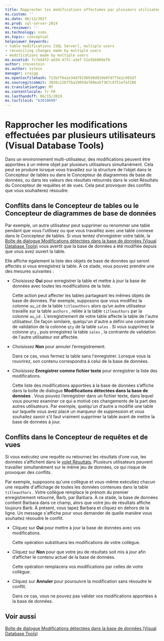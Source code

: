```yaml
---
title: Rapprocher les modifications effectuées par plusieurs utilisateurs (Visual Database Tools) | Microsoft Docs
ms.custom: ''
ms.date: 06/13/2017
ms.prod: sql-server-2014
ms.reviewer: ''
ms.technology: ssms
ms.topic: conceptual
helpviewer_keywords:
- table modifications [SQL Server], multiple users
- reconciling changes made by multiple users
- modifications made by multiple users
ms.assetid: fc7ed4f2-ad3d-47fc-a3ef-51e5bb069ef0
author: stevestein
ms.author: sstein
manager: craigg
ms.openlocfilehash: f13b7f6a2e34d7819b930d919e9fd773e2c993d7
ms.sourcegitcommit: 3026c22b7fba19059a769ea5f367c4f51efaf286
ms.translationtype: MT
ms.contentlocale: fr-FR
ms.lasthandoff: 06/15/2019
ms.locfileid: "63010690"
---
```

# <a name="reconcile-changes-made-by-multiple-users-visual-database-tools"></a>Rapprocher les modifications effectuées par plusieurs utilisateurs (Visual Database Tools)
  Dans un environnement multi-utilisateur, des modifications peuvent être apportées à un même objet par plusieurs utilisateurs simultanément. Cela peut se produire lorsque vous travaillez sur la structure de l’objet dans le Concepteur de tables ou dans le Concepteur de diagrammes de base de données, ou dans les valeurs des résultats retournés dans le volet Résultats du Concepteur de requêtes et de vues. Cela peut provoquer des conflits que vous souhaiterez résoudre.  
  
## <a name="conflicts-in-the-table-or-database-diagram-designers"></a>Conflits dans le Concepteur de tables ou le Concepteur de diagrammes de base de données  
 Par exemple, un autre utilisateur peut supprimer ou renommer une table pendant que vous l'utilisez ou que vous travaillez avec une table connexe dans le Concepteur de tables. Si vous tentez d’enregistrer votre table, la [Boîte de dialogue Modifications détectées dans la base de données &#40;Visual Database Tools&#41;](visual-database-tools.md) vous avertit que la base de données a été modifiée depuis que vous avez ouvert la table.  
  
 Elle affiche également la liste des objets de base de données qui seront affectés si vous enregistrez la table. À ce stade, vous pouvez prendre une des mesures suivantes :  
  
-   Choisissez **Oui** pour enregistrer la table et mettre à jour la base de données avec toutes les modifications de la liste.  
  
     Cette action peut affecter les tables partageant les mêmes objets de base de données. Par exemple, supposons que vous modifiez la colonne `au`_`id` de la table `titleauthors` alors qu’un autre utilisateur travaille sur la table `authors` , reliée à la table `titleauthors` par la colonne `au`\_`id` . L'enregistrement de votre table affecte la table de l'autre utilisateur. De façon similaire, quelqu'un d'autre a défini une contrainte de validation de la colonne `qty` de la table `sales` . Si vous supprimez la colonne `qty` , puis enregistrez la table `sales` , la contrainte de validation de l'autre utilisateur est affectée.  
  
-   Choisissez **Non** pour annuler l’enregistrement.  
  
     Dans ce cas, vous fermez la table sans l'enregistrer. Lorsque vous la rouvrirez, son contenu correspondra à celui de la base de données.  
  
-   Choisissez **Enregistrer comme fichier texte** pour enregistrer la liste des modifications.  
  
     Cette liste des modifications apportées à la base de données s’affiche dans la boîte de dialogue **Modifications détectées dans la base de données** . Vous pouvez l’enregistrer dans un fichier texte, dans lequel vous pourrez examiner ce qui a motivé ces changements de la part des autres utilisateurs. Par exemple, quelqu'un d'autre a modifié une table sur laquelle vous avez placé un marqueur de suppression et vous souhaitez savoir s'il faut vraiment supprimer la table avant de mettre la base de données à jour.  
  
## <a name="conflicts-in-the-query-and-view-designer"></a>Conflits dans le Concepteur de requêtes et de vues  
 Si vous exécutez une requête ou retournez les résultats d’une vue, les données s’affichent dans le [volet Résultats](results-pane-visual-database-tools.md). Plusieurs utilisateurs peuvent travailler simultanément sur le même jeu de données, ce qui risque de provoquer des conflits.  
  
 Par exemple, supposons qu'une collègue et vous-même exécutiez chacun une requête d'affichage de toutes les données contenues dans la table `titleauthors` . Votre collègue remplace le prénom du premier enregistrement retourné, Barb, par Barbara. À ce stade, la base de données contient Barbara dans ce champ, alors que votre jeu de résultats affiche toujours Barb. À présent, vous tapez Barbara et cliquez en dehors de la ligne. Un message s'affiche pour vous demander de quelle manière vous souhaitez résoudre le conflit.  
  
-   Cliquez sur **Oui** pour mettre à jour la base de données avec vos modifications.  
  
     Cette opération substituera les modifications de votre collègue.  
  
-   Cliquez sur **Non** pour que votre jeu de résultats soit mis à jour afin d’afficher le contenu actuel de la base de données.  
  
     Cette opération remplacera vos modifications par celles de votre collègue.  
  
-   Cliquez sur **Annuler** pour poursuivre la modification sans résoudre le conflit.  
  
     Dans ce cas, vous ne pouvez pas valider vos modifications apportées à la base de données.  
  
## <a name="see-also"></a>Voir aussi  
 [Boîte de dialogue Modifications détectées dans la base de données &#40;Visual Database Tools&#41;](visual-database-tools.md)  
  
  
